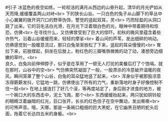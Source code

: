 #引子
	冰蓝色的夜空如练，一轮皎洁的满月从西边的山脊升起，清华的月光俨如从天而降,缓缓覆盖两山对峙\<br>
下的狭长山谷。一只白色的兔子从山脚下的草丛中小心翼翼的拨开洞穴口的野草伪饰，警觉的竖起双耳，灵\<br>
巧而轻盈的从洞口跳了出来。它的羽毛洁白光滑，在月光下泛着银白色的光，眼神中带着期待和惊恐，仿佛\<br>
在寻找什么，又仿佛曾受到了巨大的惊吓。初秋的晚风里蕴含着些许热气，沿着山谷缓缓而来，轻轻的摩挲\<br>
着山间的芦苇，发出细碎的响动。仿佛感觉到一股暖意流过，那只白兔渐渐放松了下来，竖起的耳朵慢慢的\<br>
耷拉下来，前肢撑起，斜坐在后肢上，粉红色的三瓣嘴唇微微的动了动，凑想旁边细嫩的草叶。\<br>  
	良久，白兔向前伸伸脖子，似乎是在享用了一顿无人打扰的美餐后打了个饱嗝。就在那时，山谷中的空\<br>
气仿佛突然凝固了一般，一股肃杀的冷意破开温暖的夜风，瞬间笼罩了整个山谷，白兔的耳朵猛地竖了起来，\<br>
浑身似乎被那股凉意冻得簌簌发抖，它猛地一跳，仿佛使出了所有的力气，重新落地时身子好像控制不住一般\<br>
在地上接连打了好几个滚，等再度站定了，身后刚才进食的地方，被一个碗口大的东西击中，泥土飞溅，那个\<br>
东西缓缓抬起来，两只犹如铜铃般的眼睛泛着幽暗的红光，巨口张开，长长的红色信子在空中舞动，发出嘶嘶\<br>
的可怖声音。哦，天哪，那是一条碗口粗细的巨大黑蛇，在它幽黑丑陋的蛇头后面，拖着它长达四五米的身躯。\<br>
